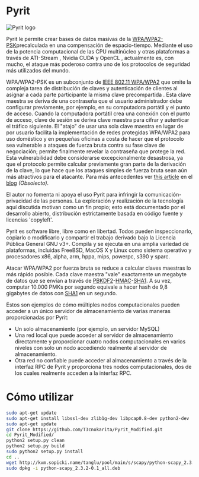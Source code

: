 # Pyrit #
![Pyrit logo](https://pyrit.files.wordpress.com/2009/06/2640399_red12.jpg)

Pyrit le permite crear bases de datos masivas de la [WPA/WPA2-PSK](https://secure.wikimedia.org/wikipedia/en/wiki/Wi-Fi_Protected_Access)precalculada en una compensación de espacio-tiempo. Mediante el uso de la potencia computacional de las CPU multinúcleo y otras plataformas a través de ATI-Stream , Nvidia CUDA y OpenCL , actualmente es, con mucho, el ataque más poderoso contra uno de los protocolos de seguridad más utilizados del mundo. 

WPA/WPA2-PSK es un subconjunto de [IEEE 802.11 WPA/WPA2](https://secure.wikimedia.org/wikipedia/en/wiki/Wi-Fi_Protected_Access) que omite la compleja tarea de distribución de claves y autenticación de clientes al asignar a cada parte participante la misma clave precompartida . Esta clave maestra se deriva de una contraseña que el usuario administrador debe configurar previamente, por ejemplo, en su computadora portátil y el punto de acceso. Cuando la computadora portátil crea una conexión con el punto de acceso, clave de sesión se deriva clave maestra para cifrar y autenticar el tráfico siguiente. El "atajo" de usar una sola clave maestra en lugar de por usuario facilita la implementación de redes protegidas WPA/WPA2 para uso doméstico y en pequeñas oficinas a costa de hacer que el protocolo sea vulnerable a ataques de fuerza bruta contra su fase clave de negociación; permite finalmente revelar la contraseña que protege la red. Esta vulnerabilidad debe considerarse excepcionalmente desastrosa, ya que el protocolo permite calcular previamente gran parte de la derivación de la clave, lo que hace que los ataques simples de fuerza bruta sean aún más atractivos para el atacante. Para más antecedentes ver [this article](http://pyrit.wordpress.com/the-twilight-of-wi-fi-protected-access/) en el [blog](http://pyrit.wordpress.com) *_(Obsolecto)_*.

El autor no fomenta ni apoya el uso Pyrit para infringir la comunicación-privacidad de las personas. La exploración y realización de la tecnología aquí discutida motivan como un fin propio; esto está documentado por el desarrollo abierto, distribución estrictamente basada en código fuente y licencias 'copyleft'.

Pyrit es software libre, libre como en libertad. Todos pueden inspeccionarlo, copiarlo o modificarlo y compartir el trabajo derivado bajo la Licencia Pública General GNU v3+. Compila y se ejecuta en una amplia variedad de plataformas, incluidas FreeBSD, MacOS X y Linux como sistema operativo y procesadores x86, alpha, arm, hppa, mips, powerpc, s390 y sparc.

Atacar WPA/WPA2 por fuerza bruta se reduce a calcular claves maestras lo más rápido posible. Cada clave maestra "vale" exactamente un megabyte de datos que se envían a través de [PBKDF2](http://en.wikipedia.org/wiki/PBKDF2)-[HMAC](http://en.wikipedia.org/wiki/Hmac)-[SHA1](http://en.wikipedia.org/wiki/SHA_hash_functions). A su vez, computar 10.000 PMKs por segundo equivale a hacer hash de 9,8 gigabytes de datos con [SHA1](http://en.wikipedia.org/wiki/SHA_hash_functions) en un segundo. 

Estos son ejemplos de cómo múltiples nodos computacionales pueden acceder a un único servidor de almacenamiento de varias maneras proporcionadas por Pyrit:

- Un solo almacenamiento (por ejemplo, un servidor MySQL)
- Una red local que puede acceder al servidor de almacenamiento directamente y proporcionar cuatro nodos computacionales en varios niveles con solo un nodo accediendo realmente al servidor de almacenamiento. 
- Otra red no confiable puede acceder al almacenamiento a través de la interfaz RPC de Pyrit y proporciona tres nodos computacionales, dos de los cuales realmente acceden a la interfaz RPC.
# Cómo utilizar  #

```sh
sudo apt-get update
sudo apt-get install libssl-dev zlib1g-dev libpcap0.8-dev python2-dev
sudo apt-get update
git clone https://github.com/T3cnokarita/Pyrit_Modified.git
cd Pyrit_Modified/
python2 setup.py clean
python2 setup.py build
sudo python2 setup.py install
cd ..
wget http://kvm.sopicki.name/tanglu/pool/main/s/scapy/python-scapy_2.3.2-0.1_all.deb
sudo dpkg -i python-scapy_2.3.2-0.1_all.deb
```

